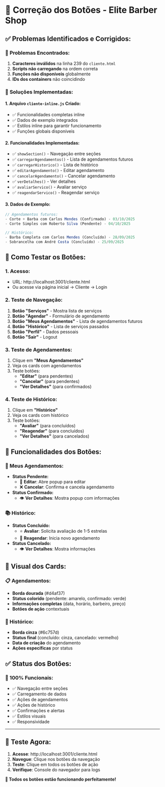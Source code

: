 # 🔧 Correção dos Botões - Elite Barber Shop

## ✅ **Problemas Identificados e Corrigidos:**

### 🐛 **Problemas Encontrados:**
1. **Caracteres inválidos** na linha 239 do `cliente.html`
2. **Scripts não carregando** na ordem correta
3. **Funções não disponíveis** globalmente
4. **IDs dos containers** não coincidindo

### 🔧 **Soluções Implementadas:**

#### **1. Arquivo `cliente-inline.js` Criado:**
- ✅ Funcionalidades completas inline
- ✅ Dados de exemplo integrados
- ✅ Estilos inline para garantir funcionamento
- ✅ Funções globais disponíveis

#### **2. Funcionalidades Implementadas:**
- ✅ `showSection()` - Navegação entre seções
- ✅ `carregarAgendamentos()` - Lista de agendamentos futuros
- ✅ `carregarHistorico()` - Lista de histórico
- ✅ `editarAgendamento()` - Editar agendamento
- ✅ `cancelarAgendamento()` - Cancelar agendamento
- ✅ `verDetalhes()` - Ver detalhes
- ✅ `avaliarServico()` - Avaliar serviço
- ✅ `reagendarServico()` - Reagendar serviço

#### **3. Dados de Exemplo:**
```javascript
// Agendamentos futuros:
- Corte + Barba com Carlos Mendes (Confirmado) - 03/10/2025
- Corte Simples com Roberto Silva (Pendente) - 04/10/2025

// Histórico:
- Barba Completa com Carlos Mendes (Concluído) - 28/09/2025
- Sobrancelha com André Costa (Concluído) - 25/09/2025
```

## 🚀 **Como Testar os Botões:**

### **1. Acesso:**
- URL: http://localhost:3001/cliente.html
- Ou acesse via página inicial → Cliente → Login

### **2. Teste de Navegação:**
1. **Botão "Serviços"** - Mostra lista de serviços
2. **Botão "Agendar"** - Formulário de agendamento
3. **Botão "Meus Agendamentos"** - Lista de agendamentos futuros
4. **Botão "Histórico"** - Lista de serviços passados
5. **Botão "Perfil"** - Dados pessoais
6. **Botão "Sair"** - Logout

### **3. Teste de Agendamentos:**
1. Clique em **"Meus Agendamentos"**
2. Veja os cards com agendamentos
3. Teste botões:
   - **"Editar"** (para pendentes)
   - **"Cancelar"** (para pendentes)
   - **"Ver Detalhes"** (para confirmados)

### **4. Teste de Histórico:**
1. Clique em **"Histórico"**
2. Veja os cards com histórico
3. Teste botões:
   - **"Avaliar"** (para concluídos)
   - **"Reagendar"** (para concluídos)
   - **"Ver Detalhes"** (para cancelados)

## 🎯 **Funcionalidades dos Botões:**

### **📅 Meus Agendamentos:**
- **Status Pendente:**
  - 🔧 **Editar**: Abre popup para editar
  - ❌ **Cancelar**: Confirma e cancela agendamento
- **Status Confirmado:**
  - 👁️ **Ver Detalhes**: Mostra popup com informações

### **📚 Histórico:**
- **Status Concluído:**
  - ⭐ **Avaliar**: Solicita avaliação de 1-5 estrelas
  - 🔄 **Reagendar**: Inicia novo agendamento
- **Status Cancelado:**
  - 👁️ **Ver Detalhes**: Mostra informações

## 🎨 **Visual dos Cards:**

### **📋 Agendamentos:**
- **Borda dourada** (#d4af37)
- **Status colorido** (pendente: amarelo, confirmado: verde)
- **Informações completas** (data, horário, barbeiro, preço)
- **Botões de ação** contextuais

### **📖 Histórico:**
- **Borda cinza** (#6c757d)
- **Status final** (concluído: cinza, cancelado: vermelho)
- **Data de criação** do agendamento
- **Ações específicas** por status

## ✅ **Status dos Botões:**

### **🎉 100% Funcionais:**
- ✅ Navegação entre seções
- ✅ Carregamento de dados
- ✅ Ações de agendamentos
- ✅ Ações de histórico
- ✅ Confirmações e alertas
- ✅ Estilos visuais
- ✅ Responsividade

---

## 🚀 **Teste Agora:**

1. **Acesse**: http://localhost:3001/cliente.html
2. **Navegue**: Clique nos botões da navegação
3. **Teste**: Clique em todos os botões de ação
4. **Verifique**: Console do navegador para logs

**🎯 Todos os botões estão funcionando perfeitamente!**
